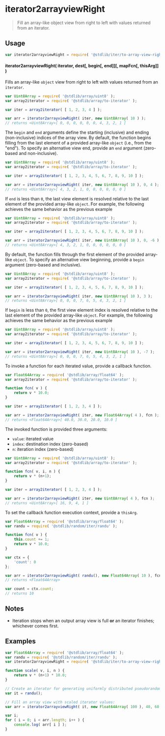 <!--

@license Apache-2.0

Copyright (c) 2019 The Stdlib Authors.

Licensed under the Apache License, Version 2.0 (the "License");
you may not use this file except in compliance with the License.
You may obtain a copy of the License at

   http://www.apache.org/licenses/LICENSE-2.0

Unless required by applicable law or agreed to in writing, software
distributed under the License is distributed on an "AS IS" BASIS,
WITHOUT WARRANTIES OR CONDITIONS OF ANY KIND, either express or implied.
See the License for the specific language governing permissions and
limitations under the License.

-->

# iterator2arrayviewRight

> Fill an array-like object view from right to left with values returned from an iterator.

<!-- Section to include introductory text. Make sure to keep an empty line after the intro `section` element and another before the `/section` close. -->

<section class="intro">

</section>

<!-- /.intro -->

<!-- Package usage documentation. -->

<section class="usage">

## Usage

```javascript
var iterator2arrayviewRight = require( '@stdlib/iter/to-array-view-right' );
```

#### iterator2arrayviewRight( iterator, dest\[, begin\[, end]]\[, mapFcn\[, thisArg]] )

Fills an array-like `object` view from right to left with values returned from an `iterator`.

```javascript
var Uint8Array = require( '@stdlib/array/uint8' );
var array2iterator = require( '@stdlib/array/to-iterator' );

var iter = array2iterator( [ 1, 2, 3, 4 ] );

var arr = iterator2arrayviewRight( iter, new Uint8Array( 10 ) );
// returns <Uint8Array>[ 0, 0, 0, 0, 0, 0, 4, 3, 2, 1 ]
```

The `begin` and `end` arguments define the starting (inclusive) and ending (non-inclusive) indices of the array view. By default, the function begins filling from the last element of a provided array-like `object` (i.e., from the "end"). To specify an alternative view end, provide an `end` argument (zero-based and non-inclusive).

```javascript
var Uint8Array = require( '@stdlib/array/uint8' );
var array2iterator = require( '@stdlib/array/to-iterator' );

var iter = array2iterator( [ 1, 2, 3, 4, 5, 6, 7, 8, 9, 10 ] );

var arr = iterator2arrayviewRight( iter, new Uint8Array( 10 ), 0, 4 );
// returns <Uint8Array>[ 4, 3, 2, 1, 0, 0, 0, 0, 0, 0 ]
```

If `end` is less than `0`, the last view element is resolved relative to the last element of the provided array-like `object`. For example, the following achieves the same behavior as the previous example

```javascript
var Uint8Array = require( '@stdlib/array/uint8' );
var array2iterator = require( '@stdlib/array/to-iterator' );

var iter = array2iterator( [ 1, 2, 3, 4, 5, 6, 7, 8, 9, 10 ] );

var arr = iterator2arrayviewRight( iter, new Uint8Array( 10 ), 0, -6 );
// returns <Uint8Array>[ 4, 3, 2, 1, 0, 0, 0, 0, 0, 0 ]
```

By default, the function fills through the first element of the provided array-like `object`. To specify an alternative view beginning, provide a `begin` argument (zero-based and inclusive).

```javascript
var Uint8Array = require( '@stdlib/array/uint8' );
var array2iterator = require( '@stdlib/array/to-iterator' );

var iter = array2iterator( [ 1, 2, 3, 4, 5, 6, 7, 8, 9, 10 ] );

var arr = iterator2arrayviewRight( iter, new Uint8Array( 10 ), 3 );
// returns <Uint8Array>[ 0, 0, 0, 7, 6, 5, 4, 3, 2, 1 ]
```

If `begin` is less than `0`, the first view element index is resolved relative to the last element of the provided array-like `object`. For example, the following achieves the same behavior as the previous example

```javascript
var Uint8Array = require( '@stdlib/array/uint8' );
var array2iterator = require( '@stdlib/array/to-iterator' );

var iter = array2iterator( [ 1, 2, 3, 4, 5, 6, 7, 8, 9, 10 ] );

var arr = iterator2arrayviewRight( iter, new Uint8Array( 10 ), -7 );
// returns <Uint8Array>[ 0, 0, 0, 7, 6, 5, 4, 3, 2, 1 ]
```

To invoke a function for each iterated value, provide a callback function.

```javascript
var Float64Array = require( '@stdlib/array/float64' );
var array2iterator = require( '@stdlib/array/to-iterator' );

function fcn( v ) {
    return v * 10.0;
}

var iter = array2iterator( [ 1, 2, 3, 4 ] );

var arr = iterator2arrayviewRight( iter, new Float64Array( 4 ), fcn );
// returns <Float64Array>[ 40.0, 30.0, 20.0, 10.0 ]
```

The invoked function is provided three arguments:

-   `value`: iterated value
-   `index`: destination index (zero-based)
-   `n`: iteration index (zero-based)

```javascript
var Uint8Array = require( '@stdlib/array/uint8' );
var array2iterator = require( '@stdlib/array/to-iterator' );

function fcn( v, i, n ) {
    return v * (n+1);
}

var iter = array2iterator( [ 1, 2, 3, 4 ] );

var arr = iterator2arrayviewRight( iter, new Uint8Array( 4 ), fcn );
// returns <Uint8Array>[ 16, 9, 4, 1 ]
```

To set the callback function execution context, provide a `thisArg`.

```javascript
var Float64Array = require( '@stdlib/array/float64' );
var randu = require( '@stdlib/random/iter/randu' );

function fcn( v ) {
    this.count += 1;
    return v * 10.0;
}

var ctx = {
    'count': 0
};

var arr = iterator2arrayviewRight( randu(), new Float64Array( 10 ), fcn, ctx );
// returns <Float64Array>

var count = ctx.count;
// returns 10
```

</section>

<!-- /.usage -->

<!-- Package usage notes. Make sure to keep an empty line after the `section` element and another before the `/section` close. -->

<section class="notes">

## Notes

-   Iteration stops when an output array view is full **or** an iterator finishes; whichever comes first.

</section>

<!-- /.notes -->

<!-- Package usage examples. -->

<section class="examples">

## Examples

<!-- eslint no-undef: "error" -->

```javascript
var Float64Array = require( '@stdlib/array/float64' );
var randu = require( '@stdlib/random/iter/randu' );
var iterator2arrayviewRight = require( '@stdlib/iter/to-array-view-right' );

function scale( v, i, n ) {
    return v * (n+1) * 10.0;
}

// Create an iterator for generating uniformly distributed pseudorandom numbers:
var it = randu();

// Fill an array view with scaled iterator values:
var arr = iterator2arrayviewRight( it, new Float64Array( 100 ), 40, 60, scale );

var i;
for ( i = 0; i < arr.length; i++ ) {
    console.log( arr[ i ] );
}
```

</section>

<!-- /.examples -->

<!-- Section to include cited references. If references are included, add a horizontal rule *before* the section. Make sure to keep an empty line after the `section` element and another before the `/section` close. -->

<section class="references">

</section>

<!-- /.references -->

<!-- Section for related `stdlib` packages. Do not manually edit this section, as it is automatically populated. -->

<section class="related">

</section>

<!-- /.related -->

<!-- Section for all links. Make sure to keep an empty line after the `section` element and another before the `/section` close. -->

<section class="links">

</section>

<!-- /.links -->

